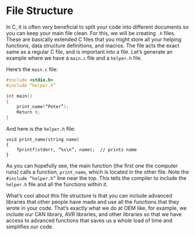 # File Structure
In C, it is often very beneficial to split your code into different documents so you can keep your main file clean. For this, we will be creating `.h` files. These are basically extended C files that you might store all your helping functions, data structure definitions, and macros. The file acts the exact same as a regular C file, and is important into a file. Let’s generate an example where we have a `main.c` file and a `helper.h` file. 

Here’s the `main.c` file:
```C
#include <stdio.h>
#include “helper.h”

int main()
{
    print_name(“Peter”);
    Return 0;
}
```
And here is the `helper.h` file:
```
void print_name(string name)
{
    fprintf(stderr, “%s\n”, name);  // prints name
}
```
As you can hopefully see, the main function (the first one the computer runs) calls a function, `print_name`, which is located in the other file. Note the `#include “helper.h”` line near the top. This tells the compiler to include the `helper.h` file and all the functions within it.

What’s cool about this file structure is that you can include advanced libraries that other people have made and use all the functions that they wrote in your code. That’s exactly what we do at OEM like, for example, we include our CAN library, AVR libraries, and other libraries so that we have access to advanced functions that saves us a whole load of time and simplifies our code.

